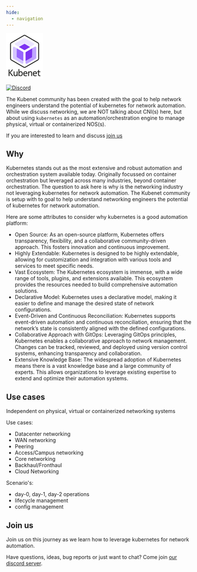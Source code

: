 ```yaml
---
hide:
  - navigation
---
```

![Kubenet logo](assets/logos/Kubenet-logo-transparent-withname-100x123.png)

[![Discord](https://img.shields.io/discord/860500297297821756?style=flat-square&label=discord&logo=discord&color=00c9ff&labelColor=bec8d2)](https://discord.gg/fH35bmcTU9)

The Kubenet community has been created with the goal to help network engineers understand the potential of kubernetes for network automation. While we discuss networking, we are NOT talking about CNI(s) here, but about using `kubernetes` as an automation/orchestration engine to manage physical, virtual or containerized NOS(s).

If you are interested to learn and discuss [join us](https://discord.gg/fH35bmcTU9)

## Why

Kubernetes stands out as the most extensive and robust automation and orchestration system available today. Originally focussed on container orchestration but leveraged across many industries, beyond container orchestration. The question to ask here is why is the networking industry not leveraging kubernetes for network automation. The Kubenet community is setup with to goal to help understand networking engineers the potential of kubernetes for network automation.

Here are some attributes to consider why kubernetes is a good automation platform:

- Open Source: As an open-source platform, Kubernetes offers transparency, flexibility, and a collaborative community-driven approach. This fosters innovation and continuous improvement.
- Highly Extendable: Kubernetes is designed to be highly extendable, allowing for customization and integration with various tools and services to meet specific needs.
- Vast Ecosystem: The Kubernetes ecosystem is immense, with a wide range of tools, plugins, and extensions available. This ecosystem provides the resources needed to build comprehensive automation solutions.
- Declarative Model: Kubernetes uses a declarative model, making it easier to define and manage the desired state of network configurations.
- Event-Driven and Continuous Reconciliation: Kubernetes supports event-driven automation and continuous reconciliation, ensuring that the network’s state is consistently aligned with the defined configurations.
- Collaborative Approach with GitOps: Leveraging GitOps principles, Kubernetes enables a collaborative approach to network management. Changes can be tracked, reviewed, and deployed using version control systems, enhancing transparency and collaboration.
- Extensive Knowledge Base: The widespread adoption of Kubernetes means there is a vast knowledge base and a large community of experts. This allows organizations to leverage existing expertise to extend and optimize their automation systems.


## Use cases

Independent on physical, virtual or containerized networking systems

Use cases:

- Datacenter networking
- WAN networking
- Peering
- Access/Campus networking
- Core networking
- Backhaul/Fronthaul
- Cloud Networking

Scenario's: 

- day-0, day-1, day-2 operations
- lifecycle management
- config management

## Join us

Join us on this journey as we learn how to leverage kubernetes for network automation.

Have questions, ideas, bug reports or just want to chat? Come join [our discord server](https://discord.gg/fH35bmcTU9).

<script type="text/javascript" src="https://viewer.diagrams.net/js/viewer-static.min.js" async></script>

[KRM]: https://github.com/kubernetes/design-proposals-archive/blob/main/architecture/resource-management.md
[GITOPS]: https://opengitops.dev
[YAML]: https://en.wikipedia.org/wiki/YAML
[srlinux]: https://learn.srlinux.dev